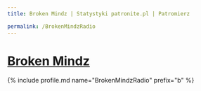 ```yaml
---
title: Broken Mindz | Statystyki patronite.pl | Patromierz

permalink: /BrokenMindzRadio
---
```


# [Broken Mindz](https://patronite.pl/BrokenMindzRadio)

{% include profile.md name="BrokenMindzRadio" prefix="b" %}
